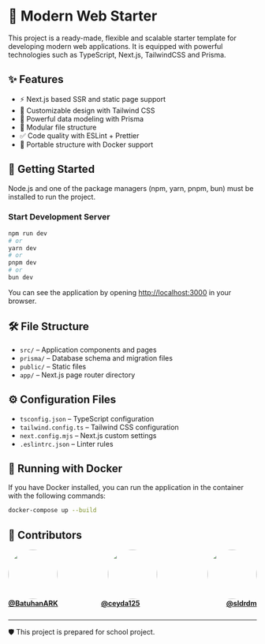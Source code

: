# 🚀 Modern Web Starter

This project is a ready-made, flexible and scalable starter template for developing modern web applications. It is equipped with powerful technologies such as TypeScript, Next.js, TailwindCSS and Prisma.

## ✨ Features

- ⚡️ Next.js based SSR and static page support
- 🎨 Customizable design with Tailwind CSS
- 🔐 Powerful data modeling with Prisma
- 🧩 Modular file structure
- ✅ Code quality with ESLint + Prettier
- 🐳 Portable structure with Docker support

## 🚀 Getting Started

Node.js and one of the package managers (npm, yarn, pnpm, bun) must be installed to run the project.

### Start Development Server

```bash
npm run dev
# or
yarn dev
# or
pnpm dev
# or
bun dev
```

You can see the application by opening [http://localhost:3000](http://localhost:3000) in your browser.

## 🛠️ File Structure

- `src/` – Application components and pages
- `prisma/` – Database schema and migration files
- `public/` – Static files
- `app/` – Next.js page router directory

## ⚙️ Configuration Files

- `tsconfig.json` – TypeScript configuration
- `tailwind.config.ts` – Tailwind CSS configuration
- `next.config.mjs` – Next.js custom settings
- `.eslintrc.json` – Linter rules

## 🐳 Running with Docker

If you have Docker installed, you can run the application in the container with the following commands:

```bash
docker-compose up --build
```

## 💬 Contributors

<div style="display: flex; justify-content: space-between; gap: 40px;">
  <a href="https://github.com/BatuhanARK">
    <img src="https://github.com/BatuhanARK.png" width="100" height="100" style="border-radius: 50%; object-fit: cover;" />
  </a>
  
  <a href="https://github.com/ceyda125">
    <img src="https://github.com/ceyda125.png" width="100" height="100" style="border-radius: 50%; object-fit: cover;" />
  </a>

  <a href="https://github.com/sldrdm">
    <img src="https://github.com/sldrdm.png" width="100" height="100" style="border-radius: 50%; object-fit: cover;" />
  </a>
</div>

<div style="display: flex; justify-content: space-between; gap: 40px;">
  <a href="https://github.com/BatuhanARK">
    <strong>@BatuhanARK</strong>
  </a>
  
  <a href="https://github.com/ceyda125">
    <strong>@ceyda125</strong>
  </a>

  <p>  </p>

  <a href="https://github.com/sldrdm">
    <strong>@sldrdm</strong>
  </a>
</div>

---

🛡️ This project is prepared for school project.